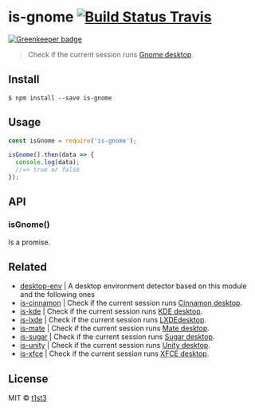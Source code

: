 # is-gnome [![Build Status Travis](https://travis-ci.org/t1st3/is-gnome.svg?branch=master)](https://travis-ci.org/t1st3/is-gnome)

[![Greenkeeper badge](https://badges.greenkeeper.io/t1st3/is-gnome.svg)](https://greenkeeper.io/)

> Check if the current session runs [Gnome desktop](https://www.gnome.org/).


## Install

```
$ npm install --save is-gnome
```


## Usage

```js
const isGnome = require('is-gnome');

isGnome().then(data => {
  console.log(data);
  //=> true or false
});
```


## API

### isGnome()

Is a promise.


## Related

* [desktop-env](https://github.com/t1st3/desktop-env) | A desktop environment detector based on this module and the following ones
* [is-cinnamon](https://github.com/t1st3/is-cinnamon) | Check if the current session runs [Cinnamon desktop](https://github.com/linuxmint/Cinnamon).
* [is-kde](https://github.com/t1st3/is-kde) | Check if the current session runs [KDE desktop](https://www.kde.org/).
* [is-lxde](https://github.com/t1st3/is-lxde) | Check if the current session runs [LXDEdesktop](http://lxde.org/).
* [is-mate](https://github.com/t1st3/is-mate) | Check if the current session runs [Mate desktop](http://mate-desktop.com/).
* [is-sugar](https://github.com/t1st3/is-sugar) | Check if the current session runs [Sugar desktop](https://www.sugarlabs.org/).
* [is-unity](https://github.com/t1st3/is-unity) | Check if the current session runs [Unity desktop](https://unity.ubuntu.com/).
* [is-xfce](https://github.com/t1st3/is-xfce) | Check if the current session runs [XFCE desktop](https://www.xfce.org/).


## License

MIT © [t1st3](http://tiste.org)
